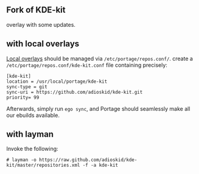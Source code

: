 ## Fork of KDE-kit 

overlay with some updates.

## with local overlays

[Local overlays](https://www.funtoo.org/Local_Overlay) should be managed via `/etc/portage/repos.conf/`.
create a `/etc/portage/repos.conf/kde-kit.conf` file containing precisely:

```
[kde-kit]
location = /usr/local/portage/kde-kit
sync-type = git
sync-uri = https://github.com/adioskid/kde-kit.git
priority= 99
```

Afterwards, simply run `ego sync`, and Portage should seamlessly make all our ebuilds available.

## with layman

Invoke the following:

```
# layman -o https://raw.github.com/adioskid/kde-kit/master/repositories.xml -f -a kde-kit
```